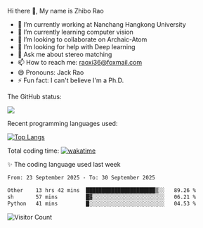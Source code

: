Hi there 👋, My name is Zhibo Rao
- 🔭 I’m currently working at Nanchang Hangkong University
- 🌱 I’m currently learning computer vision
- 👯 I’m looking to collaborate on Archaic-Atom
- 🤔 I’m looking for help with Deep learning
- 💬 Ask me about stereo matching
- 📫 How to reach me: raoxi36@foxmail.com
- 😄 Pronouns: Jack Rao
- ⚡ Fun fact: I can't believe I'm a Ph.D.

The GitHub status:

![](https://github-readme-stats.vercel.app/api?username=ZhiboRao)

Recent programming languages used:

[![Top Langs](https://github-readme-stats.vercel.app/api/top-langs/?username=ZhiboRao&layout=compact)](https://github.com/anuraghazra/github-readme-stats)

Total coding time: [![wakatime](https://wakatime.com/badge/user/51ec5ec7-4742-4243-9eea-732ade32c0b7.svg)](https://wakatime.com/@51ec5ec7-4742-4243-9eea-732ade32c0b7)

✨ The coding language used last week 
<!--START_SECTION:waka-->

```txt
From: 23 September 2025 - To: 30 September 2025

Other    13 hrs 42 mins  ██████████████████████▒░░   89.26 %
sh       57 mins         █▓░░░░░░░░░░░░░░░░░░░░░░░   06.21 %
Python   41 mins         █░░░░░░░░░░░░░░░░░░░░░░░░   04.53 %
```

<!--END_SECTION:waka-->

![Visitor Count](https://profile-counter.glitch.me/Raohaocheng/count.svg)
